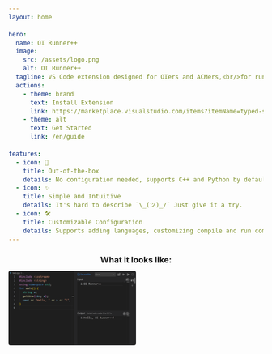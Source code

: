 ```yaml
---
layout: home

hero:
  name: OI Runner++
  image:
    src: /assets/logo.png
    alt: OI Runner++
  tagline: VS Code extension designed for OIers and ACMers,<br/>for running single-file programs.
  actions:
    - theme: brand
      text: Install Extension
      link: https://marketplace.visualstudio.com/items?itemName=typed-sigterm.oi-runner-2
    - theme: alt
      text: Get Started
      link: /en/guide

features:
  - icon: 🚀
    title: Out-of-the-box
    details: No configuration needed, supports C++ and Python by default.
  - icon: ✨
    title: Simple and Intuitive
    details: It's hard to describe ¯\_(ツ)_/¯ Just give it a try.
  - icon: 🛠️
    title: Customizable Configuration
    details: Supports adding languages, customizing compile and run commands.
---
```


<h3 style="text-align: center; margin-bottom: 12px;">What it looks like:</h3>

<img src="/assets/guide/preview.png" style="width: 50%; margin: 0 auto; border-radius: 4px;">
